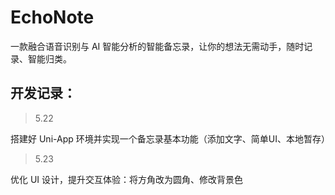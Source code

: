 # EchoNote

一款融合语音识别与 AI 智能分析的智能备忘录，让你的想法无需动手，随时记录、智能归类。



## 开发记录：

> 5.22 

搭建好 Uni-App 环境并实现一个备忘录基本功能（添加文字、简单UI、本地暂存）



> 5.23

优化 UI 设计，提升交互体验：将方角改为圆角、修改背景色